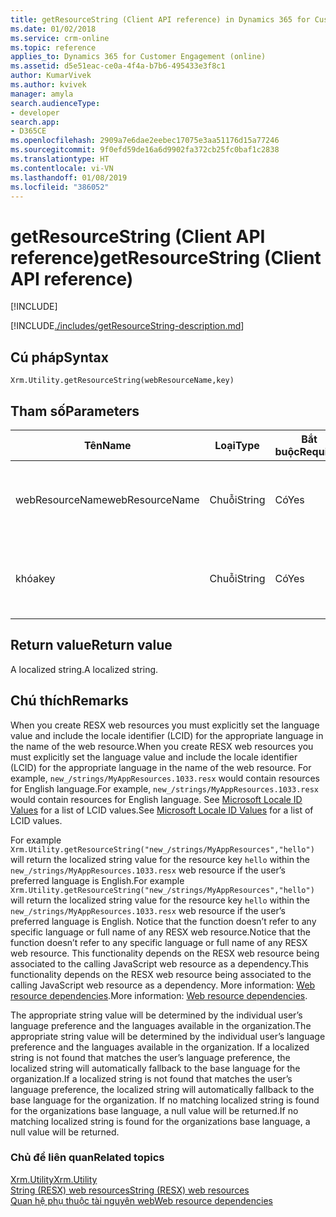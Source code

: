 ```yaml
---
title: getResourceString (Client API reference) in Dynamics 365 for Customer Engagement| MicrosoftDocs
ms.date: 01/02/2018
ms.service: crm-online
ms.topic: reference
applies_to: Dynamics 365 for Customer Engagement (online)
ms.assetid: d5e51eac-ce0a-4f4a-b7b6-495433e3f8c1
author: KumarVivek
ms.author: kvivek
manager: amyla
search.audienceType:
- developer
search.app:
- D365CE
ms.openlocfilehash: 2909a7e6dae2eebec17075e3aa51176d15a77246
ms.sourcegitcommit: 9f0efd59de16a6d9902fa372cb25fc0baf1c2838
ms.translationtype: HT
ms.contentlocale: vi-VN
ms.lasthandoff: 01/08/2019
ms.locfileid: "386052"
---
```

# <a name="getresourcestring-client-api-reference"></a><span data-ttu-id="8d91d-102">getResourceString (Client API reference)</span><span class="sxs-lookup"><span data-stu-id="8d91d-102">getResourceString (Client API reference)</span></span>

[!INCLUDE[](../../../../includes/cc_applies_to_update_9_0_0.md)]

[!INCLUDE[./includes/getResourceString-description.md](./includes/getResourceString-description.md)] 

## <a name="syntax"></a><span data-ttu-id="8d91d-103">Cú pháp</span><span class="sxs-lookup"><span data-stu-id="8d91d-103">Syntax</span></span>

`Xrm.Utility.getResourceString(webResourceName,key)` 

## <a name="parameters"></a><span data-ttu-id="8d91d-104">Tham số</span><span class="sxs-lookup"><span data-stu-id="8d91d-104">Parameters</span></span>

|<span data-ttu-id="8d91d-105">Tên</span><span class="sxs-lookup"><span data-stu-id="8d91d-105">Name</span></span> |<span data-ttu-id="8d91d-106">Loại</span><span class="sxs-lookup"><span data-stu-id="8d91d-106">Type</span></span> |<span data-ttu-id="8d91d-107">Bắt buộc</span><span class="sxs-lookup"><span data-stu-id="8d91d-107">Required</span></span> |<span data-ttu-id="8d91d-108">Mô tả</span><span class="sxs-lookup"><span data-stu-id="8d91d-108">Description</span></span> |
|---|---|---|---|
|<span data-ttu-id="8d91d-109">webResourceName</span><span class="sxs-lookup"><span data-stu-id="8d91d-109">webResourceName</span></span>|<span data-ttu-id="8d91d-110">Chuỗi</span><span class="sxs-lookup"><span data-stu-id="8d91d-110">String</span></span>|<span data-ttu-id="8d91d-111">Có</span><span class="sxs-lookup"><span data-stu-id="8d91d-111">Yes</span></span>|<span data-ttu-id="8d91d-112">The name of the web resource.</span><span class="sxs-lookup"><span data-stu-id="8d91d-112">The name of the web resource.</span></span>|
|<span data-ttu-id="8d91d-113">khóa</span><span class="sxs-lookup"><span data-stu-id="8d91d-113">key</span></span>|<span data-ttu-id="8d91d-114">Chuỗi</span><span class="sxs-lookup"><span data-stu-id="8d91d-114">String</span></span>|<span data-ttu-id="8d91d-115">Có</span><span class="sxs-lookup"><span data-stu-id="8d91d-115">Yes</span></span>|<span data-ttu-id="8d91d-116">The key for the localized string.</span><span class="sxs-lookup"><span data-stu-id="8d91d-116">The key for the localized string.</span></span>|

## <a name="return-value"></a><span data-ttu-id="8d91d-117">Return value</span><span class="sxs-lookup"><span data-stu-id="8d91d-117">Return value</span></span>

<span data-ttu-id="8d91d-118">A localized string.</span><span class="sxs-lookup"><span data-stu-id="8d91d-118">A localized string.</span></span>

## <a name="remarks"></a><span data-ttu-id="8d91d-119">Chú thích</span><span class="sxs-lookup"><span data-stu-id="8d91d-119">Remarks</span></span>

<!-- 
Content adapted from /developer/resx-web-resources 
If you change this, make sure that topic is in sync.
-->

<span data-ttu-id="8d91d-120">When you create RESX web resources you must explicitly set the language value and include the locale identifier (LCID) for the appropriate language in the name of the web resource.</span><span class="sxs-lookup"><span data-stu-id="8d91d-120">When you create RESX web resources you must explicitly set the language value and include the locale identifier (LCID) for the appropriate language in the name of the web resource.</span></span> <span data-ttu-id="8d91d-121">For example, `new_/strings/MyAppResources.1033.resx` would contain resources for English language.</span><span class="sxs-lookup"><span data-stu-id="8d91d-121">For example, `new_/strings/MyAppResources.1033.resx` would contain resources for English language.</span></span> <span data-ttu-id="8d91d-122">See [Microsoft Locale ID Values](https://msdn.microsoft.com/library/ms912047(WinEmbedded.10).aspx) for a list of LCID values.</span><span class="sxs-lookup"><span data-stu-id="8d91d-122">See [Microsoft Locale ID Values](https://msdn.microsoft.com/library/ms912047(WinEmbedded.10).aspx) for a list of LCID values.</span></span>

<span data-ttu-id="8d91d-123">For example `Xrm.Utility.getResourceString("new_/strings/MyAppResources","hello")` will return the localized string value for the resource key `hello` within the `new_/strings/MyAppResources.1033.resx` web resource if the user’s preferred language is English.</span><span class="sxs-lookup"><span data-stu-id="8d91d-123">For example `Xrm.Utility.getResourceString("new_/strings/MyAppResources","hello")` will return the localized string value for the resource key `hello` within the `new_/strings/MyAppResources.1033.resx` web resource if the user’s preferred language is English.</span></span> <span data-ttu-id="8d91d-124">Notice that the function doesn’t refer to any specific language or full name of any RESX web resource.</span><span class="sxs-lookup"><span data-stu-id="8d91d-124">Notice that the function doesn’t refer to any specific language or full name of any RESX web resource.</span></span> <span data-ttu-id="8d91d-125">This functionality depends on the RESX web resource being associated to the calling JavaScript web resource as a dependency.</span><span class="sxs-lookup"><span data-stu-id="8d91d-125">This functionality depends on the RESX web resource being associated to the calling JavaScript web resource as a dependency.</span></span> <span data-ttu-id="8d91d-126">More information: [Web resource dependencies](../../../web-resource-dependencies.md).</span><span class="sxs-lookup"><span data-stu-id="8d91d-126">More information: [Web resource dependencies](../../../web-resource-dependencies.md).</span></span>

<span data-ttu-id="8d91d-127">The appropriate string value will be determined by the individual user’s language preference and the languages available in the organization.</span><span class="sxs-lookup"><span data-stu-id="8d91d-127">The appropriate string value will be determined by the individual user’s language preference and the languages available in the organization.</span></span> <span data-ttu-id="8d91d-128">If a localized string is not found that matches the user’s language preference, the localized string will automatically fallback to the base language for the organization.</span><span class="sxs-lookup"><span data-stu-id="8d91d-128">If a localized string is not found that matches the user’s language preference, the localized string will automatically fallback to the base language for the organization.</span></span> <span data-ttu-id="8d91d-129">If no matching localized string is found for the organizations base language, a null value will be returned.</span><span class="sxs-lookup"><span data-stu-id="8d91d-129">If no matching localized string is found for the organizations base language, a null value will be returned.</span></span>

### <a name="related-topics"></a><span data-ttu-id="8d91d-130">Chủ đề liên quan</span><span class="sxs-lookup"><span data-stu-id="8d91d-130">Related topics</span></span>

[<span data-ttu-id="8d91d-131">Xrm.Utility</span><span class="sxs-lookup"><span data-stu-id="8d91d-131">Xrm.Utility</span></span>](../xrm-utility.md)<br />
[<span data-ttu-id="8d91d-132">String (RESX) web resources</span><span class="sxs-lookup"><span data-stu-id="8d91d-132">String (RESX) web resources</span></span>](../../../resx-web-resources.md)<br />
[<span data-ttu-id="8d91d-133">Quan hệ phụ thuộc tài nguyên web</span><span class="sxs-lookup"><span data-stu-id="8d91d-133">Web resource dependencies</span></span>](../../../web-resource-dependencies.md)



